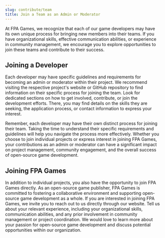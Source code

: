 ```yaml
---
slug: contribute/team
title: Join a Team as an Admin or Moderator
---
```


At FPA Games, we recognize that each of our game developers may have its own unique process for bringing new members into their teams. If you have organizational skills, effective communication abilities, or experience in community management, we encourage you to explore opportunities to join these teams and contribute to their success.

## Joining a Developer

Each developer may have specific guidelines and requirements for becoming an admin or moderator within their project. We recommend visiting the respective project's website or GitHub repository to find information on their specific process for joining the team. Look for dedicated sections on how to get involved, contribute, or join the development efforts. There, you may find details on the skills they are seeking, the application process, or contact information to express your interest.

Remember, each developer may have their own distinct process for joining their team. Taking the time to understand their specific requirements and guidelines will help you navigate the process more effectively. Whether you choose to join individual projects or express interest in joining FPA Games, your contributions as an admin or moderator can have a significant impact on project management, community engagement, and the overall success of open-source game development.

## Joining FPA Games

In addition to individual projects, you also have the opportunity to join FPA Games directly. As an open-source game publisher, FPA Games is committed to fostering a collaborative environment and supporting open-source game development as a whole. If you are interested in joining FPA Games, we invite you to reach out to us directly through our website. Tell us about your relevant experience, including your organizational skills, communication abilities, and any prior involvement in community management or project coordination. We would love to learn more about your passion for open-source game development and discuss potential opportunities within our organization.
